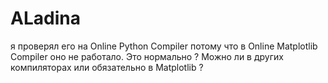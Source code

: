 # ALadina

я проверял его на Online Python Compiler потому что в Online Matplotlib Compiler оно не работало. Это нормально ? Можно ли в других компиляторах или обязательно в Matplotlib ?
